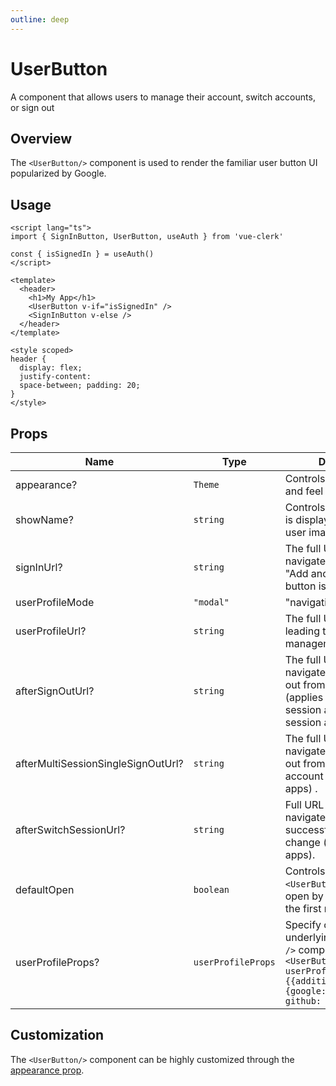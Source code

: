 ```yaml
---
outline: deep
---
```


# UserButton

A component that allows users to manage their account, switch accounts, or sign out

## Overview

The `<UserButton/>` component is used to render the familiar user button UI popularized by Google.

## Usage

```vue
<script lang="ts">
import { SignInButton, UserButton, useAuth } from 'vue-clerk'

const { isSignedIn } = useAuth()
</script>

<template>
  <header>
    <h1>My App</h1>
    <UserButton v-if="isSignedIn" />
    <SignInButton v-else />
  </header>
</template>

<style scoped>
header {
  display: flex;
  justify-content:
  space-between; padding: 20;
}
</style>
```

## Props

|Name|Type|Description|
|--- |--- |--- |
|appearance?|`Theme`|Controls the overall look and feel|
|showName?|`string`|Controls if the user name is displayed next to the user image button.|
|signInUrl?|`string`|The full URL or path to navigate to when the "Add another account" button is clicked.|
|userProfileMode|`"modal"` | "navigation"|Controls whether clicking the "Manage your account" button will cause the UserProfile component to open as a modal, or if the browser will navigate to the userProfileUrl where UserProfile is mounted as a page.|
|userProfileUrl?|`string`|The full URL or path leading to the user management interface.|
|afterSignOutUrl?|`string`|The full URL or path to navigate to after a signing out from all accounts (applies to both single-session and multi-session apps)|
|afterMultiSessionSingleSignOutUrl?|`string`|The full URL or path to navigate to after a signing out from currently active account (multisession apps) .|
|afterSwitchSessionUrl?|`string`|Full URL or path to navigate to after a successful account change (multi-session apps).|
|defaultOpen|`boolean`|Controls whether the `<UserButton/>` should open by default during the first render.|
|userProfileProps?|`userProfileProps`|Specify options for the underlying `<UserProfile />` component.e.g. <span v-pre>`<UserButton userProfileProps={{additionalOAuthScopes: {google: ['foo', 'bar'], github: ['qux']}}} />`</span>|


## Customization

The `<UserButton/>` component can be highly customized through the [appearance prop](https://clerk.com/docs/component-customization/appearance-prop).
